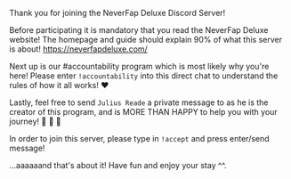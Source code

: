 Thank you for joining the NeverFap Deluxe Discord Server!

Before participating it is mandatory that you read the NeverFap Deluxe website! The homepage and guide should explain 90% of what this server is about! https://neverfapdeluxe.com/

Next up is our #accountability program which is most likely why you're here! Please enter `!accountability` into this direct chat to understand the rules of how it all works! :heart:

Lastly, feel free to send `Julius Reade` a private message to as he is the creator of this program, and is MORE THAN HAPPY to help you with your journey! :peach: :grapes: :cherries:

In order to join this server, please type in `!accept` and press enter/send message!

...aaaaaand that's about it! Have fun and enjoy your stay ^^.
